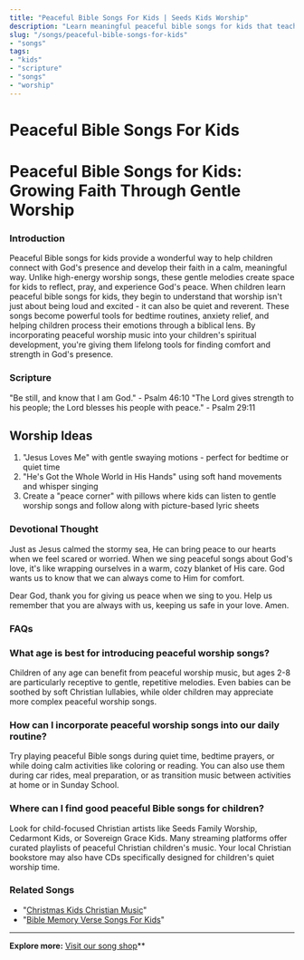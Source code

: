 ```yaml
---
title: "Peaceful Bible Songs For Kids | Seeds Kids Worship"
description: "Learn meaningful peaceful bible songs for kids that teach Scripture through music. Interactive worship resources for kids and families."
slug: "/songs/peaceful-bible-songs-for-kids"
- "songs"
tags:
- "kids"
- "scripture"
- "songs"
- "worship"
---
```


# Peaceful Bible Songs For Kids

# Peaceful Bible Songs for Kids: Growing Faith Through Gentle Worship

### Introduction
Peaceful Bible songs for kids provide a wonderful way to help children connect with God's presence and develop their faith in a calm, meaningful way. Unlike high-energy worship songs, these gentle melodies create space for kids to reflect, pray, and experience God's peace. When children learn peaceful bible songs for kids, they begin to understand that worship isn't just about being loud and excited - it can also be quiet and reverent. These songs become powerful tools for bedtime routines, anxiety relief, and helping children process their emotions through a biblical lens. By incorporating peaceful worship music into your children's spiritual development, you're giving them lifelong tools for finding comfort and strength in God's presence.

### Scripture
"Be still, and know that I am God." - Psalm 46:10
"The Lord gives strength to his people; the Lord blesses his people with peace." - Psalm 29:11

## Worship Ideas
1. "Jesus Loves Me" with gentle swaying motions - perfect for bedtime or quiet time
2. "He's Got the Whole World in His Hands" using soft hand movements and whisper singing
3. Create a "peace corner" with pillows where kids can listen to gentle worship songs and follow along with picture-based lyric sheets

### Devotional Thought
Just as Jesus calmed the stormy sea, He can bring peace to our hearts when we feel scared or worried. When we sing peaceful songs about God's love, it's like wrapping ourselves in a warm, cozy blanket of His care. God wants us to know that we can always come to Him for comfort.

Dear God, thank you for giving us peace when we sing to you. Help us remember that you are always with us, keeping us safe in your love. Amen.

### FAQs

### What age is best for introducing peaceful worship songs?
Children of any age can benefit from peaceful worship music, but ages 2-8 are particularly receptive to gentle, repetitive melodies. Even babies can be soothed by soft Christian lullabies, while older children may appreciate more complex peaceful worship songs.

### How can I incorporate peaceful worship songs into our daily routine?
Try playing peaceful Bible songs during quiet time, bedtime prayers, or while doing calm activities like coloring or reading. You can also use them during car rides, meal preparation, or as transition music between activities at home or in Sunday School.

### Where can I find good peaceful Bible songs for children?
Look for child-focused Christian artists like Seeds Family Worship, Cedarmont Kids, or Sovereign Grace Kids. Many streaming platforms offer curated playlists of peaceful Christian children's music. Your local Christian bookstore may also have CDs specifically designed for children's quiet worship time.

### Related Songs

- "[Christmas Kids Christian Music](/activities/christmas-kids-christian-music/)"
- "[Bible Memory Verse Songs For Kids](/songs/bible-memory-verse-songs-for-kids/)"

---

**Explore more:** [Visit our song shop](https://seedskidsworship.com/shop)**

<!-- Schema Markup -->
<script type="application/ld+json">
{
  "@context": "https://schema.org",
  "@type": "MusicRecording",
  "name": "Peaceful Bible Songs For Kids",
  "byArtist": {
    "@type": "MusicGroup",
    "name": "Seeds Kids Worship"
  },
  "isFamilyFriendly": true,
  "url": "https://seedskidsworship.com/songs/peaceful-bible-songs-for-kids/"
}
</script>